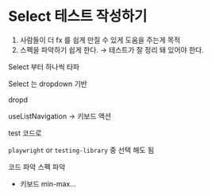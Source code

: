 # Select 테스트 작성하기

1. 사람들이 더 fx 를 쉽게 만질 수 있게 도움을 주는게 목적
2. 스펙을 파악하기 쉽게 한다. → 테스트가 잘 정리 돼 있어야 한다.

Select 부터 하나씩 타파

Select 는 dropdown 기반

dropd


useListNavigation → 키보드 액션 

test 코드로 

`playwright` or `testing-library` 중 선택 해도 됨

코드 파악
스펙 파악
- 키보드 min-max...

